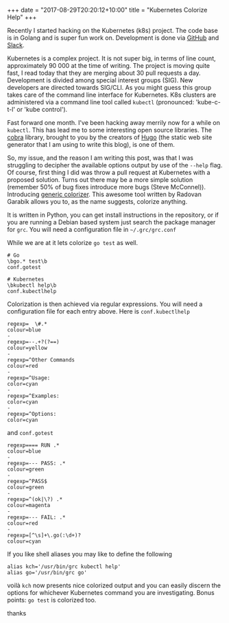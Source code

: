 +++
date = "2017-08-29T20:20:12+10:00"
title = "Kubernetes Colorize Help"
+++

Recently I started hacking on the Kubernetes (k8s) project. The code base is in Golang and is super
fun work on. Development is done via [GitHub](https://github.com/kubernetes/) and
[Slack](https://kubernetes.slack.com).

<!--more-->

Kubernetes is a complex project. It is not super big, in terms of line count, approximately 90 000
at the time of writing. The project is moving quite fast, I read today that they are merging about
30 pull requests a day. Development is divided among special interest groups (SIG). New developers
are directed towards SIG/CLI. As you might guess this group takes care of the command line interface
for Kubernetes. K8s clusters are administered via a command line tool called `kubectl` (pronounced:
'kube-c-t-l' or 'kube control').

Fast forward one month. I've been hacking away merrily now for a while on `kubectl`. This has lead
me to some interesting open source libraries. The [cobra](https://github.com/spf13/cobra) library,
brought to you by the creators of [Hugo](https://github.com/gohugoio/hugo) (the static web site
generator that I am using to write this blog), is one of them.

So, my issue, and the reason I am writing this post, was that I was struggling to decipher the
available options output by use of the `--help` flag. Of course, first thing I did was throw a pull
request at Kubernetes with a proposed solution. Turns out there may be a more simple solution (remember 50%
of bug fixes introduce more bugs (Steve McConnel)). Introducing
[generic colorizer](https://github.com/garabik/grc). This awesome tool written by Radovan Garabík
allows you to, as the name suggests, colorize anything.

It is written in Python, you can get install instructions in the repository, or if you are running a
Debian based system just search the package manager for `grc`. You will need a configuration file in
`~/.grc/grc.conf`


While we are at it lets colorize `go test` as well.

```
# Go
\bgo.* test\b
conf.gotest

# Kubernetes
\bkubectl help\b
conf.kubectlhelp
```

Colorization is then achieved via regular expressions. You will need a configuration file for each
entry above. Here is `conf.kubectlhelp`

```
regexp=  \#.*
colour=blue
-
regexp=--.+?(?==)
colour=yellow
-
regexp=^Other Commands
colour=red
-
regexp=^Usage:
color=cyan
-
regexp=^Examples:
color=cyan
-
regexp=^Options:
color=cyan
```

and `conf.gotest`
```
regexp==== RUN .*
colour=blue
-
regexp=--- PASS: .*
colour=green
-
regexp=^PASS$
colour=green
-
regexp=^(ok|\?) .*
colour=magenta
-
regexp=--- FAIL: .*
colour=red
-
regexp=[^\s]+\.go(:\d+)?
colour=cyan
```

If you like shell aliases you may like to define the following

```
alias kch='/usr/bin/grc kubectl help'
alias go='/usr/bin/grc go'
```

voilà `kch` now presents nice colorized output and you can easily discern the options for whichever
Kubernetes command you are investigating. Bonus points: `go test` is colorized too.

thanks
